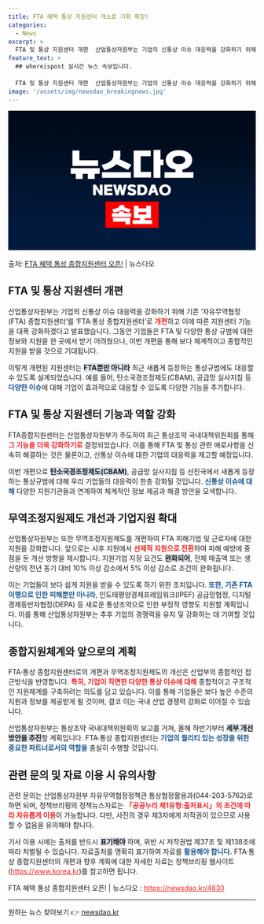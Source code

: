 ```yaml
---
title: FTA 혜택 통상 지원센터 개소로 기회 확장!
categories:
  - News
excerpt: >
  FTA 및 통상 지원센터 개편  산업통상자원부는 기업의 신통상 이슈 대응력을 강화하기 위해 기존 ‘자유무역협…
feature_text: >
  ## whereispost 실시간 뉴스 속보입니다.

  FTA 및 통상 지원센터 개편  산업통상자원부는 기업의 신통상 이슈 대응력을 강화하기 위해 기존 ‘자유무역협…
image: '/assets/img/newsdao_breakingnews.jpg'
---
```


![뉴스다오 속보](/assets/img/newsdao_breakingnews.jpg)

<p>출처: <a href="https://newsdao.kr/4830" rel="dofollow">FTA 혜택 통상 종합지원센터 오픈!</a> | 뉴스다오</p>

<h2 data-ke-size="size26">FTA 및 통상 지원센터 개편</h2>

<p data-ke-size="size16">산업통상자원부는 기업의 신통상 이슈 대응력을 강화하기 위해 기존 ‘자유무역협정(FTA) 종합지원센터’를 ‘FTA·통상 종합지원센터’로 <b><span style="color: #ee2323;">개편</span></b>하고 이에 따른 지원센터 기능을 대폭 강화하겠다고 발표했습니다. 그동안 기업들은 FTA 및 다양한 통상 규범에 대한 정보와 지원을 한 곳에서 받기 어려웠으나, 이번 개편을 통해 보다 체계적이고 종합적인 지원을 받을 것으로 기대됩니다.</p>

<p data-ke-size="size16">이렇게 개편된 지원센터는 <b><span style="background-color: #21538527;">FTA뿐만 아니라</span></b> 최근 새롭게 등장하는 통상규범에도 대응할 수 있도록 설계되었습니다. 예를 들어, 탄소국경조정제도(CBAM), 공급망 실사지침 등 <b><span style="color: #1a5490;">다양한 이슈</span></b>에 대해 기업이 효과적으로 대응할 수 있도록 다양한 기능을 추가합니다.</p>

<h2 data-ke-size="size26">FTA 및 통상 지원센터 기능과 역할 강화</h2>

<p data-ke-size="size16">FTA종합지원센터는 산업통상자원부가 주도하여 최근 통상조약 국내대책위원회를 통해 <b><span style="color: #ee2323;">그 기능을 더욱 강화하기로</span></b> 결정되었습니다. 이를 통해 FTA 및 통상 관련 애로사항을 신속히 해결하는 것은 물론이고, 신통상 이슈에 대한 기업의 대응력을 제고할 예정입니다.</p>

<p data-ke-size="size16">이번 개편으로 <b><span style="background-color: #21538527;">탄소국경조정제도(CBAM)</span></b>, 공급망 실사지침 등 선진국에서 새롭게 등장하는 통상규범에 대해 우리 기업들의 대응력이 한층 강화될 것입니다. <b><span style="color: #1a5490;">신통상 이슈에 대해</span></b> 다양한 지원기관들과 연계하여 체계적인 정보 제공과 해결 방안을 모색합니다.</p>

<h2 data-ke-size="size26">무역조정지원제도 개선과 기업지원 확대</h2>

<p data-ke-size="size16">산업통상자원부는 또한 무역조정지원제도를 개편하여 FTA 피해기업 및 근로자에 대한 지원을 강화합니다. 앞으로는 사후 지원에서 <b><span style="color: #ee2323;">선제적 지원으로 전환</span></b>하여 피해 예방에 중점을 둔 개선 방향을 제시합니다. 지원기업 지정 요건도 <b><span style="background-color: #21538527;">완화되어</span></b>, 전체 매출액 또는 생산량의 전년 동기 대비 10% 이상 감소에서 5% 이상 감소로 조건이 완화됩니다.</p>

<p data-ke-size="size16">이는 기업들이 보다 쉽게 지원을 받을 수 있도록 하기 위한 조치입니다. <b><span style="color: #1a5490;">또한, 기존 FTA 이행으로 인한 피해뿐만 아니라</span></b>, 인도태평양경제프레임워크(IPEF) 공급망협정, 디지털경제동반자협정(DEPA) 등 새로운 통상조약으로 인한 부정적 영향도 지원할 계획입니다. 이를 통해 산업통상자원부는 추후 기업의 경쟁력을 유지 및 강화하는 데 기여할 것입니다.</p>

<h2 data-ke-size="size26">종합지원체계와 앞으로의 계획</h2>

<p data-ke-size="size16">FTA·통상 종합지원센터로의 개편과 무역조정지원제도의 개선은 산업부의 종합적인 접근방식을 반영합니다. <b><span style="color: #ee2323;">특히, 기업이 직면한 다양한 통상 이슈에 대해</span></b> 종합적이고 구조적인 지원체계를 구축하려는 의도를 담고 있습니다. 이를 통해 기업들은 보다 높은 수준의 지원과 정보를 제공받게 될 것이며, 결코 이는 국내 산업 경쟁력 강화로 이어질 수 있습니다.</p>

<p data-ke-size="size16">산업통상자원부는 통상조약 국내대책위원회의 보고를 거쳐, 올해 하반기부터 <b><span style="background-color: #21538527;">세부 개선 방안을 추진</span></b>할 계획입니다. FTA·통상 종합지원센터는 <b><span style="color: #1a5490;">기업의 퀄리티 있는 성장을 위한 중요한 파트너로서의 역할을</span></b> 충실히 수행할 것입니다.</p>

<h2 data-ke-size="size26">관련 문의 및 자료 이용 시 유의사항</h2>

<p data-ke-size="size16">관련 문의는 산업통상자원부 자유무역협정정책관 통상협정활용과(044-203-5762)로 하면 되며, 정책브리핑의 정책뉴스자료는 <b><span style="color: #ee2323;">「공공누리 제1유형:출처표시」의 조건에 따라 자유롭게 이용</span></b>이 가능합니다. 다만, 사진의 경우 제3자에게 저작권이 있으므로 사용할 수 없음을 유의해야 합니다.</p>

<p data-ke-size="size16">기사 이용 시에는 출처를 반드시 <b><span style="background-color: #21538527;">표기해야</span></b> 하며, 위반 시 저작권법 제37조 및 제138조에 따라 처벌될 수 있습니다. 자료출처를 명확히 표기하여 자료를 <b><span style="color: #1a5490;">활용해야 합니다.</span></b> FTA·통상 종합지원센터의 개편과 향후 계획에 대한 자세한 자료는 정책브리핑 웹사이트(<a href="https://https://www.korea.kr" style="color: #ee2323;">https://www.korea.kr</a>)를 참고하면 됩니다.</p>

<p data-ke-size="size16">FTA 혜택 통상 종합지원센터 오픈! | 뉴스다오  : <a href="https://newsdao.kr/4830" style="color: #ee2323;">https://newsdao.kr/4830</a></p> 

<hr> 

원하는 뉴스 찾아보기 👉 <a href="https://newsdao.kr" rel="dofollow">newsdao.kr</a>


